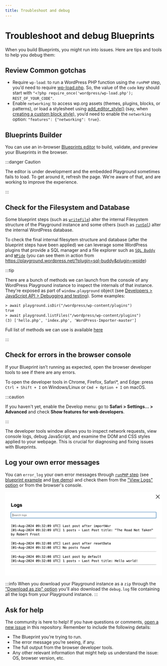 ```yaml
---
title: Troubleshoot and debug
---
```


# Troubleshoot and debug Blueprints

When you build Blueprints, you might run into issues. Here are tips and tools to help you debug them:

## Review Common gotchas

-   Require `wp-load`: to run a WordPress PHP function using the `runPHP` step, you’d need to require [wp-load.php](https://github.com/WordPress/WordPress/blob/master/wp-load.php). So, the value of the `code` key should start with `"<?php require_once('wordpress/wp-load.php'); REST_OF_YOUR_CODE"`.
-   Enable `networking`: to access wp.org assets (themes, plugins, blocks, or patterns), or load a stylesheet using [add_editor_style()](https://developer.wordpress.org/reference/functions/add_editor_style/) (say, when [creating a custom block style](https://developer.wordpress.org/news/2023/02/creating-custom-block-styles-in-wordpress-themes)), you’d need to enable the `networking` option: `"features": {"networking": true}`.

## Blueprints Builder

You can use an in-browser [Blueprints editor](https://playground.wordpress.net/builder/builder.html) to build, validate, and preview your Blueprints in the browser.

:::danger Caution

The editor is under development and the embedded Playground sometimes fails to load. To get around it, refresh the page. We're aware of that, and are working to improve the experience.

:::

## Check for the Filesystem and Database

Some blueprint steps (such as [`writeFile`](/wordpress-playground/blueprints/steps#WriteFileStep)) alter the internal Filesystem structure of the Playground instance and some others (such as [`runSql`](/wordpress-playground/blueprints/steps#runSql)) alter the internal WordPress database.

To check the final internal filesytem structure and database (after the blueprint steps have been applied) we can leverage some WordPress plugins that provide a SQL manager and a file explorer such as [`SQL Buddy`](https://wordpress.org/plugins/sql-buddy/) and [`WPide`](https://wordpress.org/plugins/wpide/) (you can see them in action from https://playground.wordpress.net/?plugin=sql-buddy&plugin=wpide)

:::tip

There are a bunch of methods we can launch from the console of any WordPress Playground instance to inspect the internals of that instance. They're exposed as part of `window.playground` object (see [Developers > JavaScript API > Debugging and testing](../developers/22-javascript-api/01-index.md#debugging-and-testing)). Some examples:

```
> await playground.isDir("/wordpress/wp-content/plugins")
true
> await playground.listFiles("/wordpress/wp-content/plugins")
(3) ['hello.php', 'index.php', 'WordPress-Importer-master']
```

Full list of methods we can use is available [here](/wordpress-playground/api/client/interface/PlaygroundClient)

:::

## Check for errors in the browser console

If your Blueprint isn’t running as expected, open the browser developer tools to see if there are any errors.

To open the developer tools in Chrome, Firefox, Safari\*, and Edge: press `Ctrl + Shift + I` on Windows/Linux or `Cmd + Option + I` on macOS.

:::caution

If you haven't yet, enable the Develop menu: go to **Safari > Settings... > Advanced** and check **Show features for web developers**.

:::

The developer tools window allows you to inspect network requests, view console logs, debug JavaScript, and examine the DOM and CSS styles applied to your webpage. This is crucial for diagnosing and fixing issues with Blueprints.

## Log your own error messages

You can `error_log` your own error messages through [`runPHP` step](./steps#RunPHPStep) (see [blueprint example](https://github.com/wordpress/blueprints/blob/trunk/blueprints/reset-data-and-import-content/blueprint.json) and [live demo](https://playground.wordpress.net/?blueprint-url=https://raw.githubusercontent.com/wordpress/blueprints/trunk/blueprints/reset-data-and-import-content/blueprint.json)) and check them from the ["View Logs" option](../main/web-instance.md#playground-options-menu) or from the browser's console.

![Log errors snapshot](./_assets/log-errors.png)

:::info
When you download your Playground instance as a `zip` through the ["Download as zip" option](../main/web-instance.md#playground-options-menu) you'll also download the `debug.log` file containing all the logs from your Playground instance.
:::

## Ask for help

The community is here to help! If you have questions or comments, [open a new issue](https://github.com/adamziel/blueprints/issues) in this repository. Remember to include the following details:

-   The Blueprint you’re trying to run.
-   The error message you’re seeing, if any.
-   The full output from the browser developer tools.
-   Any other relevant information that might help us understand the issue: OS, browser version, etc.
